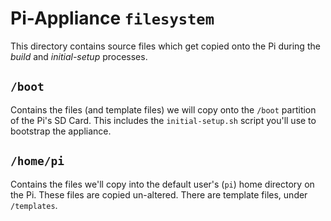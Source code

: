 # Pi-Appliance `filesystem`

This directory contains source files which get copied onto the Pi during the
_build_ and _initial-setup_ processes.

## `/boot`
Contains the files (and template files) we will copy onto the `/boot` partition
of the Pi's SD Card. This includes the `initial-setup.sh` script you'll use to
bootstrap the appliance.

## `/home/pi`
Contains the files we'll copy into the default user's (`pi`) home directory on
the Pi. These files are copied un-altered. There are template files, under
`/templates`.
